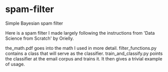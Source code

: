 # spam-filter
Simple Bayesian spam filter

Here is a spam filter I made largely following the instructions from 'Data Science from Scratch' by Orielly.

the_math.pdf goes into the math I used in more detail. 
filter_functions.py contains a class that will serve as the classifier. 
train_and_classify.py points the classifier at the email corpus and trains it. It then gives a trivial example of usage.

